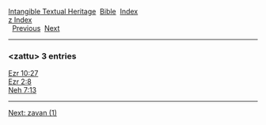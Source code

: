 [Intangible Textual Heritage](../../index)  [Bible](../index) 
[Index](index)   
[z Index](_z_)  
  [Previous](c12735)  [Next](c12737) 

------------------------------------------------------------------------

### &lt;zattu&gt; 3 entries

[Ezr 10:27](../kjv/ezr010.htm#027)  
[Ezr 2:8](../kjv/ezr002.htm#008)  
[Neh 7:13](../kjv/neh007.htm#013)  

------------------------------------------------------------------------

[Next: zavan (1)](c12737)
